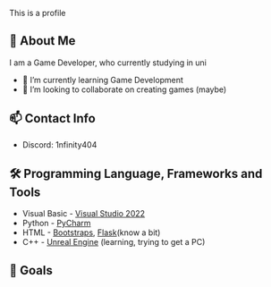 This is a profile
## 👋 About Me
I am a Game Developer, who currently studying in uni
- 🌱 I’m currently learning Game Development
- 👯 I’m looking to collaborate on creating games (maybe)
## 📫 Contact Info
- Discord: 1nfinity404
## 🛠️ Programming Language, Frameworks and Tools
- Visual Basic - [Visual Studio 2022](https://visualstudio.microsoft.com)
- Python - [PyCharm](https://www.jetbrains.com/pycharm/)
- HTML - [Bootstraps](https://getbootstrap.com), [Flask](https://flask.palletsprojects.com/en/stable/)(know a bit)
- C++ - [Unreal Engine](https://www.unrealengine.com/en-US) (learning, trying to get a PC)
## 🎯 Goals

<!--
**1nfinity404/1nfinity404** is a ✨ _special_ ✨ repository because its `README.md` (this file) appears on your GitHub profile.

Here are some ideas to get you started:

- 🔭 I’m currently working on ...
- 🌱 I’m currently learning ...
- 👯 I’m looking to collaborate on ...
- 👯 I’m looking to collaborate on creating games
- 🤔 I’m looking for help with ...
- 💬 Ask me about ...
- 📫 How to reach me: ...
- 😄 Pronouns: ...
- ⚡ Fun fact: ...
-->
